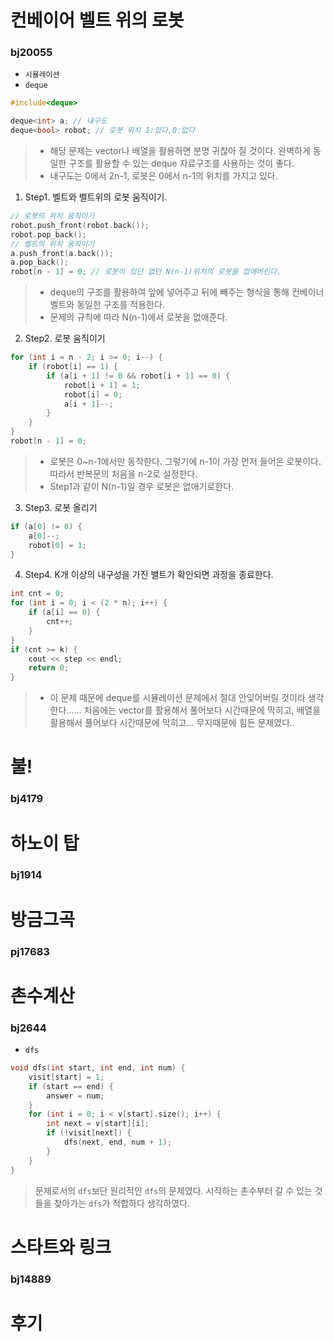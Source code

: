 ﻿# 컨베이어 벨트 위의 로봇
### bj20055
+ `시뮬레이션`
+ `deque`
```c
#include<deque>

deque<int> a; // 내구도
deque<bool> robot; // 로봇 위치 1:있다,0:없다
```
> + 해당 문제는 vector나 배열을 활용하면 분명 귀찮아 질 것이다. 완벽하게 동일한 구조를 활용할 수 있는 deque 자료구조를 사용하는 것이 좋다.
> + 내구도는 0에서 2n-1, 로봇은 0에서 n-1의 위치를 가지고 있다.

1. Step1. 벨트와 벨트위의 로봇 움직이기.
```c
// 로봇의 위치 움직이기
robot.push_front(robot.back());
robot.pop_back();
// 벨트의 위치 움직이기
a.push_front(a.back());
a.pop_back();
robot[n - 1] = 0; // 로봇이 있던 없던 N(n-1)위치의 로봇을 없애버린다.
```
> + deque의 구조를 활용하여 앞에 넣어주고 뒤에 빼주는 형식을 통해 컨베이너 벨트와 동일한 구조를 적용한다.
> + 문제의 규칙에 따라 N(n-1)에서 로봇을 없애준다.

2. Step2. 로봇 움직이기
```c
for (int i = n - 2; i >= 0; i--) {
	if (robot[i] == 1) {
		if (a[i + 1] != 0 && robot[i + 1] == 0) {
			robot[i + 1] = 1;
			robot[i] = 0;
			a[i + 1]--;
		}
	}
}
robot[n - 1] = 0;
```
> + 로봇은 0~n-1에서만 동작한다. 그렇기에 n-1이 가장 먼저 들어온 로봇이다. 따라서 반복문의 처음을 n-2로 설정한다.
> + Step1과 같이 N(n-1)일 경우 로봇은 없애기로한다.

3. Step3. 로봇 올리기
```c
if (a[0] != 0) {
	a[0]--;
	robot[0] = 1;
}
```
4. Step4.  K개 이상의 내구성을 가진 밸트가 확인되면 과정을 종료한다.
```c
int cnt = 0;
for (int i = 0; i < (2 * n); i++) {
	if (a[i] == 0) {
		cnt++;
	}
}
if (cnt >= k) {
	cout << step << endl;
	return 0;
}
```

> + 이 문제 때문에 deque를 시뮬레이션 문제에서 절대 안잊어버릴 것이라 생각한다...... 처음에는 vector를 활용해서 풀어보다 시간때문에 막히고, 배열을 활용해서 풀어보다 시간때문에 막히고... 무지때문에 힘든 문제였다..

# 불!
### bj4179

# 하노이 탑
### bj1914

# 방금그곡
### pj17683

# 촌수계산
### bj2644
+ `dfs`
```c
void dfs(int start, int end, int num) {
	visit[start] = 1;
	if (start == end) {
		answer = num;
	}
	for (int i = 0; i < v[start].size(); i++) {
		int next = v[start][i];
		if (!visit[next]) {
			dfs(next, end, num + 1);
		}
	}
}
```
> 문제로서의 `dfs`보단 원리적인 `dfs`의 문제였다. 시작하는 촌수부터 갈 수 있는 것들을 찾아가는 `dfs`가 적합하다 생각하였다.

# 스타트와 링크
### bj14889


# 후기

